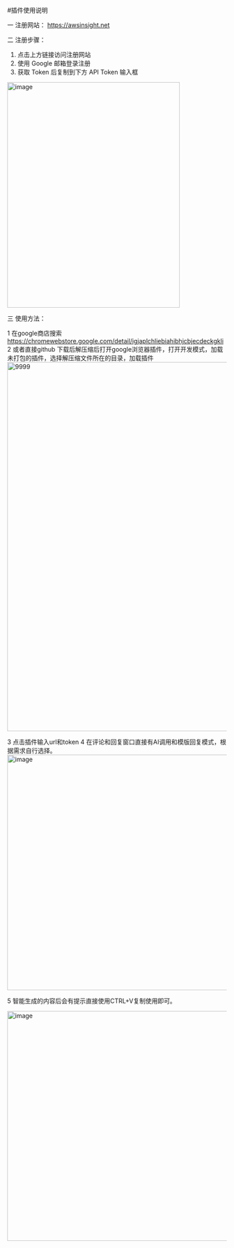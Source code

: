 #插件使用说明

一 注册网站： https://awsinsight.net

二 注册步骤：
1. 点击上方链接访问注册网站
2. 使用 Google 邮箱登录注册
3. 获取 Token 后复制到下方 API Token 输入框

  <img width="396" height="518" alt="image" src="https://github.com/user-attachments/assets/88074fea-0e84-4af5-9c57-e9a0a59a69af" />



三 使用方法：

1 在google商店搜索 https://chromewebstore.google.com/detail/igjaplchliebiahibhjcbjecdeckgkli
2 或者直接github 下载后解压缩后打开google浏览器插件，打开开发模式，加载未打包的插件，选择解压缩文件所在的目录，加载插件
<img width="1484" height="848" alt="9999" src="https://github.com/user-attachments/assets/bc03d474-c18d-4cda-841b-1aaa8bbc33ef" />


3 点击插件输入url和token
4 在评论和回复窗口直接有AI调用和模版回复模式，根据需求自行选择。
<img width="1091" height="541" alt="image" src="https://github.com/user-attachments/assets/9f4b4be9-9a0b-4877-ba79-8c01c03f91fe" />

5 智能生成的内容后会有提示直接使用CTRL+V复制使用即可。

<img width="1007" height="528" alt="image" src="https://github.com/user-attachments/assets/01543165-e7e3-4ef0-b19c-4182d1d57653" />
